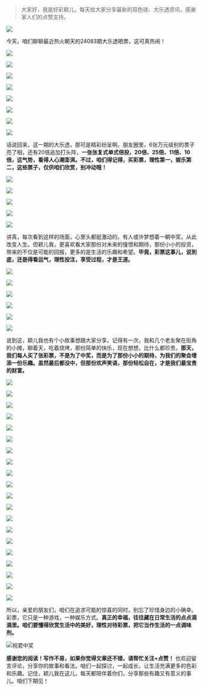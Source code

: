 > 大家好，我是好彩颖儿，每天给大家分享最新的双色球、大乐透资讯，感谢家人们的点赞支持。

![](https://cdn.jsdelivr.net/gh/wangwenjie1314/PicCDN/2024-7-12/1720763627240-image.png)


今天，咱们聊聊最近热火朝天的24083期大乐透晒票，这可真热闹！

![](https://cdn.jsdelivr.net/gh/wangwenjie1314/PicCDN/2024-7-20/1721450665983-image.png)


![](https://cdn.jsdelivr.net/gh/wangwenjie1314/PicCDN/2024-7-20/1721450693240-image.png)

![](https://cdn.jsdelivr.net/gh/wangwenjie1314/PicCDN/2024-7-20/1721450933207-image.png)


![](https://cdn.jsdelivr.net/gh/wangwenjie1314/PicCDN/2024-7-20/1721450739669-image.png)

![](https://cdn.jsdelivr.net/gh/wangwenjie1314/PicCDN/2024-7-20/1721450751027-image.png)

![](https://cdn.jsdelivr.net/gh/wangwenjie1314/PicCDN/2024-7-20/1721450766541-image.png)

![](https://cdn.jsdelivr.net/gh/wangwenjie1314/PicCDN/2024-7-20/1721450925183-image.png)

![](https://cdn.jsdelivr.net/gh/wangwenjie1314/PicCDN/2024-7-20/1721450917848-image.png)


话说回来，这一期的大乐透，那可是精彩纷呈啊。朋友圈里，6张万元级别的票子亮了相，还有20倍追加打头阵，**一张张复式单式倍投，20倍、25倍、11倍、10倍，这气势，看得人心潮澎湃。不过，咱们得记得，买彩票，理性第一，娱乐第二，这些票子，仅供咱们欣赏，别冲动哦！**

![](https://cdn.jsdelivr.net/gh/wangwenjie1314/PicCDN/2024-7-20/1721450946059-image.png)


![](https://cdn.jsdelivr.net/gh/wangwenjie1314/PicCDN/2024-7-20/1721450795756-image.png)


![](https://cdn.jsdelivr.net/gh/wangwenjie1314/PicCDN/2024-7-20/1721450822425-image.png)

![](https://cdn.jsdelivr.net/gh/wangwenjie1314/PicCDN/2024-7-20/1721450835118-image.png)


![](https://cdn.jsdelivr.net/gh/wangwenjie1314/PicCDN/2024-7-20/1721450847810-image.png)


讲真，每次看到这样的场面，心里头都挺激动的。有人或许梦想着一朝中奖，从此改变人生。但颖儿我，更喜欢看大家那份对未来的憧憬和期待，那份小小的投资，带来的不仅是可能的回报，更多的是生活的乐趣和希望。**毕竟，彩票这事儿，说到底，还是得看运气，理性投注，享受过程，才是王道。**


![](https://cdn.jsdelivr.net/gh/wangwenjie1314/PicCDN/2024-7-20/1721450889610-image.png)

![](https://cdn.jsdelivr.net/gh/wangwenjie1314/PicCDN/2024-7-20/1721450882377-image.png)

![](https://cdn.jsdelivr.net/gh/wangwenjie1314/PicCDN/2024-7-20/1721450870891-image.png)

![](https://cdn.jsdelivr.net/gh/wangwenjie1314/PicCDN/2024-7-20/1721450861351-image.png)


![](https://cdn.jsdelivr.net/gh/wangwenjie1314/PicCDN/2024-7-20/1721450906539-image.png)

![](https://cdn.jsdelivr.net/gh/wangwenjie1314/PicCDN/2024-7-20/1721450899894-image.png)


说到这，颖儿我也有个小故事想跟大家分享。记得有一次，我和几个老友聚在街角的小摊，聊着天，吃着烧烤，那份简单的快乐，现在想想，比什么都珍贵。**那天，我们每人买了张彩票，不是为了中奖，而是为了那份小小的期待，为我们的聚会增添一份乐趣。虽然最后都没中，但那份欢声笑语，那份轻松自在，才是我们最宝贵的财富。**


![](https://cdn.jsdelivr.net/gh/wangwenjie1314/PicCDN/2024-7-20/1721451112452-image.png)

![](https://cdn.jsdelivr.net/gh/wangwenjie1314/PicCDN/2024-7-20/1721450980643-image.png)

![](https://cdn.jsdelivr.net/gh/wangwenjie1314/PicCDN/2024-7-20/1721450960014-image.png)

![](https://cdn.jsdelivr.net/gh/wangwenjie1314/PicCDN/2024-7-20/1721451006875-image.png)


![](https://cdn.jsdelivr.net/gh/wangwenjie1314/PicCDN/2024-7-20/1721451027080-image.png)

![](https://cdn.jsdelivr.net/gh/wangwenjie1314/PicCDN/2024-7-20/1721451060082-image.png)

![](https://cdn.jsdelivr.net/gh/wangwenjie1314/PicCDN/2024-7-20/1721451053114-image.png)

![](https://cdn.jsdelivr.net/gh/wangwenjie1314/PicCDN/2024-7-20/1721451072599-image.png)

![](https://cdn.jsdelivr.net/gh/wangwenjie1314/PicCDN/2024-7-20/1721451158472-image.png)


![](https://cdn.jsdelivr.net/gh/wangwenjie1314/PicCDN/2024-7-20/1721451085416-image.png)


![](https://cdn.jsdelivr.net/gh/wangwenjie1314/PicCDN/2024-7-20/1721451175182-image.png)

![](https://cdn.jsdelivr.net/gh/wangwenjie1314/PicCDN/2024-7-20/1721451198623-image.png)


![](https://cdn.jsdelivr.net/gh/wangwenjie1314/PicCDN/2024-7-20/1721451222607-image.png)


![](https://cdn.jsdelivr.net/gh/wangwenjie1314/PicCDN/2024-7-20/1721451234879-image.png)


![](https://cdn.jsdelivr.net/gh/wangwenjie1314/PicCDN/2024-7-20/1721451277343-image.png)

![](https://cdn.jsdelivr.net/gh/wangwenjie1314/PicCDN/2024-7-20/1721451310345-image.png)

![](https://cdn.jsdelivr.net/gh/wangwenjie1314/PicCDN/2024-7-20/1721451299539-image.png)

![](https://cdn.jsdelivr.net/gh/wangwenjie1314/PicCDN/2024-7-20/1721451333564-image.png)


![](https://cdn.jsdelivr.net/gh/wangwenjie1314/PicCDN/2024-7-20/1721451359652-image.png)


![](https://cdn.jsdelivr.net/gh/wangwenjie1314/PicCDN/2024-7-20/1721451385651-image.png)


所以，亲爱的朋友们，咱们在追求可能的惊喜的同时，别忘了珍惜身边的小确幸。彩票，它只是一种游戏，一种娱乐方式。**真正的幸福，往往藏在日常生活的点点滴滴里。咱们要懂得欣赏生活中的美好，理性对待彩票，把它当作生活的一点调味剂。**


![祝君中奖](https://cdn.jsdelivr.net/gh/wangwenjie1314/PicCDN/2024-7-20/1721451432326-image.png)


**感谢您的阅读！写作不易，如果你觉得文章还不错，请帮忙关注+点赞！** 也欢迎留言评论，分享你的故事和看法。咱们一起探讨，一起成长，让生活充满更多的色彩和乐趣。记住，颖儿我在这儿，每天都陪伴着你们，分享那些有趣又有意义的事儿。咱们下期见！